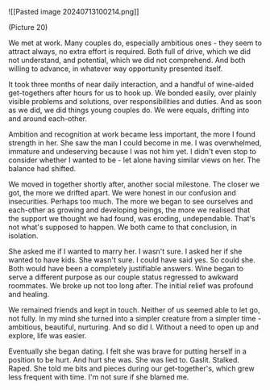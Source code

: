 ![[Pasted image 20240713100214.png]] 

(Picture 20)

We met at work. Many couples do, especially ambitious ones - they seem to attract always, no extra effort is required. Both full of drive, which we did not understand, and potential, which we did not comprehend. And both willing to advance, in whatever way opportunity presented itself. 

It took three months of near daily interaction, and a handful of wine-aided get-togethers after hours for us to hook up. We bonded easily, over plainly visible problems and solutions, over responsibilities and duties. And as soon as we did, we did things young couples do.  We were equals, drifting into and around each-other. 

Ambition and recognition at work became less important, the more I found strength in her. She saw the man I could become in me. I was overwhelmed, immature and undeserving because I was not him yet. I didn't even stop to consider whether I wanted to be - let alone having similar views on her. The balance had shifted. 

We moved in together shortly after, another social milestone. The closer we got, the more we drifted apart. We were honest in our confusion and insecurities. Perhaps too much. The more we began to see ourselves and each-other as growing and developing beings, the more we realised that the support we thought we had found, was eroding, undependable. That's not what's supposed to happen. We both came to that conclusion, in isolation. 

She asked me if I wanted to marry her. I wasn't sure. I asked her if she wanted to have kids. She wasn't sure. I could have said yes. So could she. Both would have been a completely justifiable answers. Wine began to serve a different purpose as our couple status regressed to awkward roommates. We broke up not too long after. The initial relief was profound and healing. 

We remained friends and kept in touch. Neither of us seemed able to let go, not fully. In my mind she turned into a simpler creature from a simpler time - ambitious, beautiful, nurturing. And so did I. Without a need to open up and explore, life was easier. 

Eventually she began dating. I felt she was brave for putting herself in a position to be hurt. And hurt she was. She was lied to. Gaslit. Stalked. Raped. She told me bits and pieces during our get-together's, which grew less frequent with time. I'm not sure if she blamed me. 
